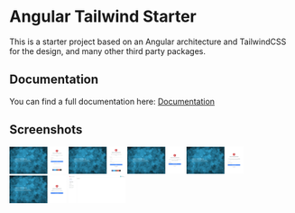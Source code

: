 # Angular Tailwind Starter

This is a starter project based on an Angular architecture and TailwindCSS for the design, and many other third party packages.

## Documentation

You can find a full documentation here: [Documentation](https://devaslanphp.github.io/ng-tailwind-starter/)

## Screenshots

<img src="github-contents/login.png" width="20%"></img> 
<img src="github-contents/register.png" width="20%"></img> 
<img src="github-contents/forgot-password.png" width="20%"></img> 
<img src="github-contents/recover-password.png" width="20%"></img> 
<img src="github-contents/verify.png" width="20%"></img> 
<img src="github-contents/dashboard.png" width="20%"></img> 
